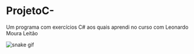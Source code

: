 # ProjetoC-
Um programa com exercícios C# aos quais aprendi no curso com Leonardo Moura Leitão

![snake gif](https://github.com/all38/ProjetoC-/blob/output/github-contribution-grid-snake.svg)
